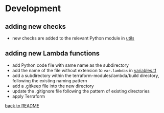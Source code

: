 # Development

## adding new checks
* new checks are added to the relevant Python module in [utils](../utils/)

## adding new Lambda functions
* add Python code file with same name as the subdirectory
* add the name of the file without extension to ```var.lambdas``` in [variables.tf](variables.tf)
* add a subdirectory within the terraform-modules/lambda/build directory, following the existing naming pattern
* add a .gitkeep file into the new directory
* update the .gitignore file following the pattern of existing directories  
* apply Terraform

[back to README](../README.md)

